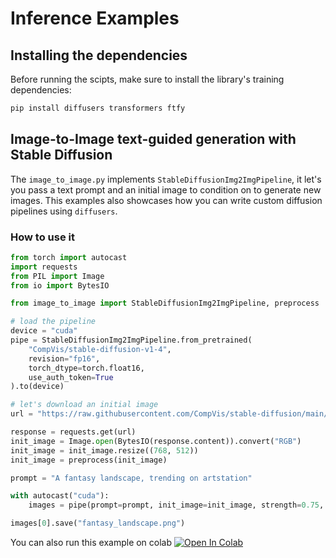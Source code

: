 # Inference Examples

## Installing the dependencies

Before running the scipts, make sure to install the library's training dependencies:

```bash
pip install diffusers transformers ftfy
```

## Image-to-Image text-guided generation with Stable Diffusion

The `image_to_image.py` implements `StableDiffusionImg2ImgPipeline`, it let's you pass a text prompt and an initial image to condition on to generate new images. This examples also showcases how you can write custom diffusion pipelines using `diffusers`.

### How to use it


```python
from torch import autocast
import requests
from PIL import Image
from io import BytesIO

from image_to_image import StableDiffusionImg2ImgPipeline, preprocess

# load the pipeline
device = "cuda"
pipe = StableDiffusionImg2ImgPipeline.from_pretrained(
    "CompVis/stable-diffusion-v1-4",
    revision="fp16", 
    torch_dtype=torch.float16,
    use_auth_token=True
).to(device)

# let's download an initial image
url = "https://raw.githubusercontent.com/CompVis/stable-diffusion/main/assets/stable-samples/img2img/sketch-mountains-input.jpg"

response = requests.get(url)
init_image = Image.open(BytesIO(response.content)).convert("RGB")
init_image = init_image.resize((768, 512))
init_image = preprocess(init_image)

prompt = "A fantasy landscape, trending on artstation"

with autocast("cuda"):
    images = pipe(prompt=prompt, init_image=init_image, strength=0.75, guidance_scale=7.5)["sample"]

images[0].save("fantasy_landscape.png")
```
You can also run this example on colab [![Open In Colab](https://colab.research.google.com/assets/colab-badge.svg)](https://colab.research.google.com/drive/1yHBat74l_fvS9f4IDLvquvJSyY7G36G0?usp=sharing)